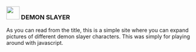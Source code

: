 ### <img src="https://emojipedia-us.s3.amazonaws.com/source/microsoft-teams/337/person-fencing_1f93a.png" width="35px" /> DEMON SLAYER
As you can read from the title, this is a simple site where you can expand pictures of different demon slayer characters. This was simply for playing around with javascript.
#
